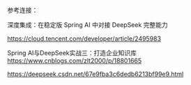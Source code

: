 参考连接：

深度集成：在稳定版 Spring AI 中对接 DeepSeek 完整能力

https://cloud.tencent.com/developer/article/2495983

Spring AI与DeepSeek实战三：打造企业知识库
https://www.cnblogs.com/zlt2000/p/18801665

https://deepseek.csdn.net/67e9fba3c6dedb6213bf99e9.html
